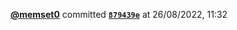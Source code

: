  <a href=https://github.com/memset0><strong>@memset0</strong></a>  committed <a href=https://github.com/memset0/memset0/commit/879439e33699c4151ae24ea83da00846823e3bfc><strong><code>879439e</code></strong></a>  at 26/08/2022, 11:32 
